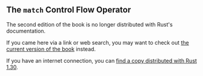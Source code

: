 ## The `match` Control Flow Operator

The second edition of the book is no longer distributed with Rust's documentation.

If you came here via a link or web search, you may want to check out [the current version of the book](../ch06-02-match.html) instead.

If you have an internet connection, you can [find a copy distributed with Rust 1.30](https://doc.rust-lang.org/1.30.0/book/second-edition/ch06-02-match.html).